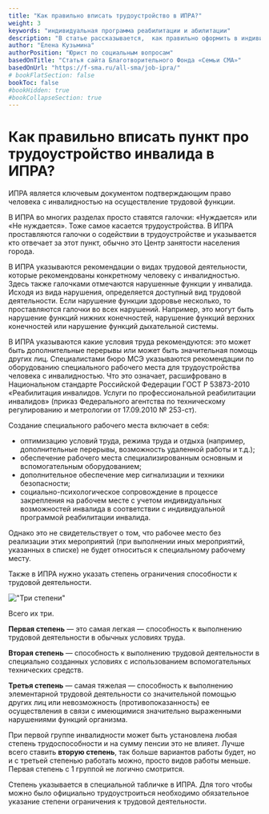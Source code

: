 ```yaml
---
title: "Как правильно вписать трудоустройство в ИПРА?"
weight: 3
keywords: "индивидуальная программа реабилитации и абилитации"
description: "В статье рассказывается,  как правильно оформить в индивидуальной программе реабилитации и абилитации (далее ИПРА) пункт про трудоустройство для пациентов со спинальной мышечной атрофией."
author: "Елена Кузьмина"
authorPosition: "Юрист по социальным вопросам"
basedOnTitle: "Статья сайта Благотворительного Фонда «Семьи СМА»"
basedOnUrl: "https://f-sma.ru/all-sma/job-ipra/"
# bookFlatSection: false
bookToc: false
#bookHidden: true
#bookCollapseSection: true
---
```


# Как правильно вписать пункт про трудоустройство инвалида в ИПРА?

ИПРА является ключевым документом подтверждающим право человека с инвалидностью на осуществление трудовой функции.

В ИПРА во многих разделах просто ставятся галочки: «Нуждается» или «Не нуждается». Тоже самое касается трудоустройства. В ИПРА проставляются галочки о содействии в трудоустройстве и указывается кто отвечает за этот пункт, обычно это Центр занятости населения города.

В ИПРА указываются рекомендации о видах трудовой деятельности, которые рекомендованы конкретному человеку с инвалидностью. Здесь также галочками отмечаются нарушенные функции у инвалида. Исходя из вида нарушения, определяется доступный вид трудовой деятельности. Если нарушение функции здоровье несколько, то проставляются галочки во всех нарушений. Например, это могут быть нарушение функций нижних конечностей, нарушение функций верхних конечностей или нарушение функций дыхательной системы.

В ИПРА указываются какие условия труда рекомендуются: это может быть дополнительные перерывы или может быть значительная помощь других лиц. Специалистами бюро МСЭ указываются рекомендации по оборудованию специального рабочего места для трудоустройства человека с инвалидностью. Что это означает, расшифровано в Национальном стандарте Российской Федерации ГОСТ Р 53873-2010 «Реабилитация инвалидов. Услуги по профессиональной реабилитации инвалидов» (приказ Федерального агентства по техническому регулированию и метрологии от 17.09.2010 № 253-ст).

Создание специального рабочего места включает в себя:
- оптимизацию условий труда, режима труда и отдыха (например, дополнительные перерывы, возможность удаленной работы и т.д.);
- обеспечение рабочего места специализированным основным и вспомогательным оборудованием;
- дополнительное обеспечение мер сигнализации и техники безопасности;
- социально-психологическое сопровождение в процессе закрепления на рабочем месте с учетом индивидуальных возможностей инвалида в соответствии с индивидуальной программой реабилитации инвалида.

Однако это не свидетельствует о том, что рабочее место без реализации этих мероприятий (при выполнении иных мероприятий, указанных в списке) не будет относиться к специальному рабочему месту.

Также в ИПРА нужно указать степень ограничения способности к трудовой деятельности.

!["Три степени"](https://f-sma.ru/wp-content/uploads/2020/12/ipra-job.png)

Всего их три.

**Первая степень** — это самая легкая — способность к выполнению трудовой деятельности в обычных условиях труда.

**Вторая степень** — способность к выполнению трудовой деятельности в специально созданных условиях с использованием вспомогательных технических средств.

**Третья степень** — самая тяжелая — способность к выполнению элементарной трудовой деятельности со значительной помощью других лиц или невозможность (противопоказанность) ее осуществления в связи с имеющимися значительно выраженными нарушениями функций организма.

При первой группе инвалидности может быть установлена любая степень трудоспособности и на сумму пенсии это не влияет. Лучше всего ставить **вторую степень**, так больше вариантов работы будет, но и с  третьей степенью работать можно, просто видов работы меньше. Первая степень с 1 группой не логично смотрится.

Степень указывается в специальной табличке в ИПРА. Для того чтобы можно было официально трудоустроиться необходимо обязательное указание степени ограничения к трудовой деятельности.
